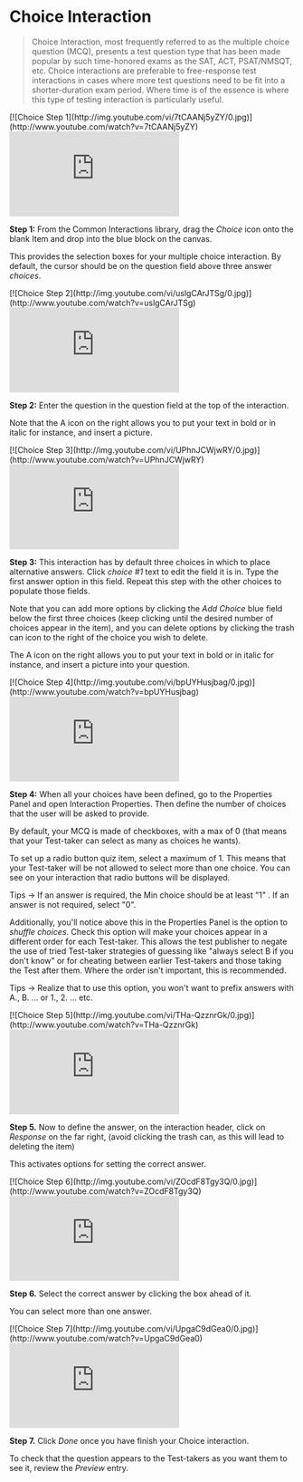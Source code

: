 # Choice Interaction #

>Choice Interaction, most frequently referred to as the multiple choice question (MCQ), presents a test question type that has been made popular by such time-honored exams as the SAT, ACT, PSAT/NMSQT, etc. Choice interactions are preferable to free-response test interactions in cases where more test questions need to be fit into a shorter-duration exam period. Where time is of the essence is where this type of testing interaction is particularly useful.

<div class="hidden-video">
[![Choice Step 1](http://img.youtube.com/vi/7tCAANj5yZY/0.jpg)](http://www.youtube.com/watch?v=7tCAANj5yZY)
</div>

<div class='embed-container'><iframe src="https://www.youtube.com/embed/7tCAANj5yZY?rel=0" frameborder="0" allowfullscreen="true"></iframe></div>

**Step 1:** From the Common Interactions library, drag the *Choice* icon onto the blank Item and drop into the blue block on the canvas.

This provides the selection boxes for your multiple choice interaction. By default, the cursor should be on the question field above three answer *choices*.

<div class="hidden-video">
[![Choice Step 2](http://img.youtube.com/vi/uslgCArJTSg/0.jpg)](http://www.youtube.com/watch?v=uslgCArJTSg)
</div>

<div class='embed-container'><iframe src="https://www.youtube.com/embed/uslgCArJTSg?rel=0" frameborder="0" allowfullscreen="true"></iframe></div>

**Step 2:** Enter the question in the question field at the top of the interaction. 

Note that the A icon on the right allows you to put your text in bold or in italic for instance, and insert a picture.  

<div class="hidden-video">
[![Choice Step 3](http://img.youtube.com/vi/UPhnJCWjwRY/0.jpg)](http://www.youtube.com/watch?v=UPhnJCWjwRY)
</div>

<div class='embed-container'><iframe src="https://www.youtube.com/embed/UPhnJCWjwRY?rel=0" frameborder="0" allowfullscreen="true"></iframe></div>

**Step 3:** This interaction has by default three choices in which to place alternative answers. Click *choice #1* text to edit the field it is in. Type the first answer option in this field. Repeat this step with the other choices to populate those fields.

Note that you can add more options by clicking the *Add Choice* blue field below the first three choices (keep clicking until the desired number of choices appear in the item), and you can delete options by clicking the trash can icon to the right of the choice you wish to delete. 

The A icon on the right allows you to put your text in bold or in italic for instance, and insert a picture into your question.  

<div class="hidden-video">
[![Choice Step 4](http://img.youtube.com/vi/bpUYHusjbag/0.jpg)](http://www.youtube.com/watch?v=bpUYHusjbag)
</div>

<div class='embed-container'><iframe src="https://www.youtube.com/embed/bpUYHusjbag?rel=0" frameborder="0" allowfullscreen="true"></iframe></div>

**Step 4:** When all your choices have been defined, go to the Properties Panel and open Interaction Properties. Then define the number of choices that the user will be asked to provide.

By default, your MCQ is made of checkboxes, with a max of 0 (that means that your Test-taker can select as many as choices he wants). 

To set up a radio button quiz item, select a maximum of 1. This means that your Test-taker will be not allowed to select more than one choice. You can see on your interaction that radio buttons will be displayed.

Tips -> If an answer is required, the Min choice should be at least "1" . If an answer is not required, select "0". 

Additionally, you'll notice above this in the Properties Panel is the option to *shuffle choices*.  Check this option will make your choices appear in a different order for each Test-taker. This allows the test publisher to negate the use of tried Test-taker strategies of guessing like "always select B if you don't know" or for cheating between earlier Test-takers and those taking the Test after them. Where the order isn't important, this is recommended. 

Tips -> Realize that to use this option, you won't want to prefix answers with A., B. … or 1., 2. … etc.

<div class="hidden-video">
[![Choice Step 5](http://img.youtube.com/vi/THa-QzznrGk/0.jpg)](http://www.youtube.com/watch?v=THa-QzznrGk)
</div>

<div class='embed-container'><iframe src="https://www.youtube.com/embed/THa-QzznrGk?rel=0" frameborder="0" allowfullscreen="true"></iframe></div>

**Step 5.** Now to define the answer, on the interaction header, click on *Response* on the far right, (avoid clicking the trash can, as this will lead to deleting the item) 

This activates options for setting the correct answer.

<div class="hidden-video">
[![Choice Step 6](http://img.youtube.com/vi/ZOcdF8Tgy3Q/0.jpg)](http://www.youtube.com/watch?v=ZOcdF8Tgy3Q)
</div>

<div class='embed-container'><iframe src="https://www.youtube.com/embed/ZOcdF8Tgy3Q?rel=0" frameborder="0" allowfullscreen="true"></iframe></div>

**Step 6.** Select the correct answer by clicking the box ahead of it.

You can select more than one answer. 

<div class="hidden-video">
[![Choice Step 7](http://img.youtube.com/vi/UpgaC9dGea0/0.jpg)](http://www.youtube.com/watch?v=UpgaC9dGea0)
</div>

<div class='embed-container'><iframe src="https://www.youtube.com/embed/UpgaC9dGea0?rel=0" frameborder="0" allowfullscreen="true"></iframe></div>

**Step 7.** Click *Done* once you have finish your Choice interaction.

To check that the question appears to the Test-takers as you want them to see it, review the *Preview* entry.

